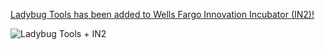 [Ladybug Tools has been added to Wells Fargo Innovation Incubator (IN2)!](https://newsroom.wf.com/press-release/community/five-clean-tech-startups-added-wells-fargo-innovation-incubator)

![Ladybug Tools + IN2](http://www.ladybug.tools/assets/img/home/headers/in2_award.jpg)
